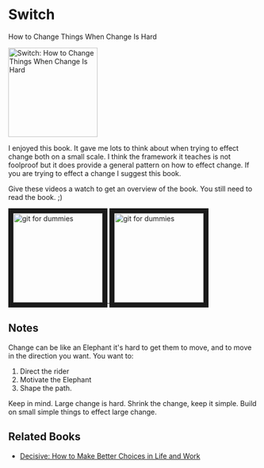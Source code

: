 # Switch

How to Change Things When Change Is Hard

<a href="https://www.amazon.com/Switch-Dan-Heath-Chip-Heath-audiobook/dp/B0038NLX9S">
<img src="https://m.media-amazon.com/images/I/51af4LVf08L.jpg" alt="Switch: How to Change Things When Change Is Hard" style="height:180px;1px solid black"/>
</a>

I enjoyed this book. It gave me lots to think about when trying to effect change both on a small scale.  I think the framework it teaches is not foolproof but it does provide a general pattern on how to effect change.
If you are trying to effect a change I suggest this book.

Give these videos a watch to get an overview of the book.  You still need to read the book. ;)

<a href="https://www.youtube.com/watch?v=-XYxudAQk5w" target="_blank">
 <img src="https://i.ytimg.com/vi/-XYxudAQk5w/hqdefault.jpg" alt="git for dummies" height="180" border="10" />
</a>


<a href="https://www.youtube.com/watch?v=JhBzxy7CneM" target="_blank">
 <img src="https://i.ytimg.com/vi/JhBzxy7CneM/maxresdefault.jpg" alt="git for dummies" height="180" border="10" />
</a>


## Notes

Change can be like an Elephant it's hard to get them to move, and to move in the direction you want.  You want to:

1. Direct the rider
1. Motivate the Elephant
1. Shape the path.

Keep in mind. Large change is hard.  Shrink the change, keep it simple. Build on small simple things to effect large change.

## Related Books

- [Decisive: How to Make Better Choices in Life and Work](./decisive_how_to_make_better_choices_in_life_and_work.md)